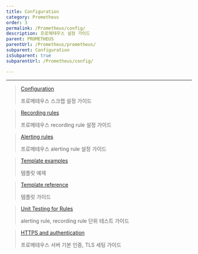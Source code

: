 ```yaml
---
title: Configuration
category: Prometheus
order: 3
permalink: /Prometheus/config/
description: 프로메테우스 설정 가이드
parent: PROMETHEUS
parentUrl: /Prometheus/prometheus/
subparent: Configuration
isSubparent: true
subparentUrl: /Prometheus/config/

---
```


---

> [Configuration](../configuration)
>
> 프로메테우스 스크랩 설정 가이드

> [Recording rules](../recording-rules)
> 
> 프로메테우스 recording rule 설정 가이드

> [Alerting rules](../alerting-rules)
>
> 프로메테우스 alerting rule 설정 가이드

> [Template examples](../template-examples)
> 
> 템플릿 예제

> [Template reference](../template-reference)
> 
> 템플릿 가이드

> [Unit Testing for Rules](../unit-testing-rules)
> 
> alerting rule, recording rule 단위 테스트 가이드

> [HTTPS and authentication](../https)
>
> 프로메테우스 서버 기본 인증, TLS 세팅 가이드
